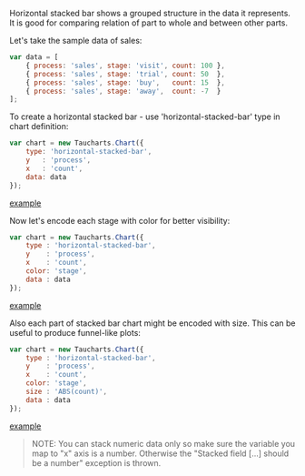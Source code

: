 Horizontal stacked bar shows a grouped structure in the data it represents. It is good for comparing relation of part to whole and between other parts.

Let's take the sample data of sales:

```javascript
var data = [
    { process: 'sales', stage: 'visit', count: 100 },
    { process: 'sales', stage: 'trial', count: 50  },
    { process: 'sales', stage: 'buy',   count: 15  },
    { process: 'sales', stage: 'away',  count: -7  }
];
```
To create a horizontal stacked bar - use 'horizontal-stacked-bar' type in chart definition:

```javascript
var chart = new Taucharts.Chart({
    type: 'horizontal-stacked-bar',
    y   : 'process',
    x   : 'count',
    data: data
});
```

[example](https://jsfiddle.net/taucharts/qakkLo90/146/)

Now let's encode each stage with color for better visibility:

```javascript
var chart = new Taucharts.Chart({
    type : 'horizontal-stacked-bar',
    y    : 'process',
    x    : 'count',
    color: 'stage',
    data : data
});
```
[example](https://jsfiddle.net/taucharts/qakkLo90/147/)

Also each part of stacked bar chart might be encoded with size. This can be useful to produce funnel-like plots:

```javascript
var chart = new Taucharts.Chart({
    type : 'horizontal-stacked-bar',
    y    : 'process',
    x    : 'count',
    color: 'stage',
    size : 'ABS(count)',
    data : data
});
```
[example](https://jsfiddle.net/taucharts/qakkLo90/148/)

> NOTE: You can stack numeric data only so make sure the variable you map to "x" axis is a number. Otherwise the "Stacked field [...] should be a number" exception is thrown.